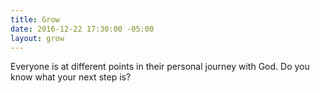 ```yaml
---
title: Grow
date: 2016-12-22 17:30:00 -05:00
layout: grow
---
```


Everyone is at different points in their personal journey with God. Do you know what your next step is? 